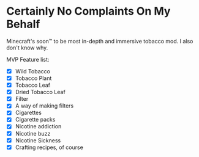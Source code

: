# Certainly No Complaints On My Behalf
Minecraft's soon™ to be most in-depth and immersive tobacco mod. I also don't know why.

MVP Feature list:
- [X] Wild Tobacco 
- [X] Tobacco Plant
- [X] Tobacco Leaf
- [X] Dried Tobacco Leaf
- [X] Filter
- [X] A way of making filters
- [X] Cigarettes
- [X] Cigarette packs
- [X] Nicotine addiction
- [X] Nicotine buzz
- [X] Nicotine Sickness
- [X] Crafting recipes, of course